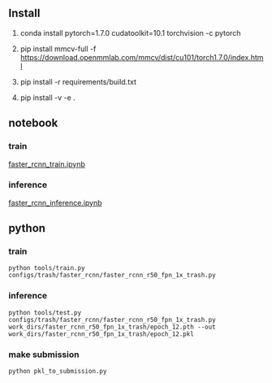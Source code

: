 ## Install
1. conda install pytorch=1.7.0 cudatoolkit=10.1 torchvision -c pytorch

2. pip install mmcv-full -f https://download.openmmlab.com/mmcv/dist/cu101/torch1.7.0/index.html

3. pip install -r requirements/build.txt

4. pip install -v -e .

## notebook
### train
[faster_rcnn_train.ipynb](https://github.com/Pstage-Segmentation-Detection/mmdetection_trash/blob/master/faster_rcnn_train.ipynb)
### inference
[faster_rcnn_inference.ipynb](https://github.com/Pstage-Segmentation-Detection/mmdetection_trash/blob/master/faster_rcnn_inference.ipynb)

## python
### train
`python tools/train.py configs/trash/faster_rcnn/faster_rcnn_r50_fpn_1x_trash.py`
### inference
`python tools/test.py configs/trash/faster_rcnn/faster_rcnn_r50_fpn_1x_trash.py work_dirs/faster_rcnn_r50_fpn_1x_trash/epoch_12.pth --out work_dirs/faster_rcnn_r50_fpn_1x_trash/epoch_12.pkl`
### make submission
`python pkl_to_submission.py`